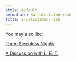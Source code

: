```yaml
---
style: default
permalink: Xa-calculated-risk
title: a-calculated-risk
---
```

You may also like:

[Three Sleepless Nights](http://scp-wiki.net/three-sleepless-nights)

[A Discussion with L. E. T.](http://scp-wiki.net/a-discussion-with-l-e-t)
